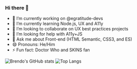 ### Hi there 👋

<!--
**brendonmm/brendonmm** is a ✨ _special_ ✨ repository because its `README.md` (this file) appears on your GitHub profile.

-->

- 🔭 I’m currently working on @egratitude-devs
- 🌱 I’m currently learning Node.js, UX and A11y
- 👯 I’m looking to collaborate on UX best practices projects
- 🤔 I’m looking for help with A11y+JS
- 💬 Ask me about Front-end (HTML Semantic, CSS3, and ES)
- 😄 Pronouns: He/Him
- ⚡ Fun fact: Doctor Who and SKINS fan

![Brendo's GitHub stats](https://github-readme-stats.vercel.app/api?username=brendonmm&theme=dark&count_private=true&show_icons=true&title_color=6D60F0&icon_color=6D60F0&line_height=20&border_radius=10)
![Top Langs](https://github-readme-stats.vercel.app/api/top-langs/?username=brendonmm&theme=dark&layout=compact&show_icons=true&title_color=6D60F0&icon_color=6D60F0&border_radius=10)
